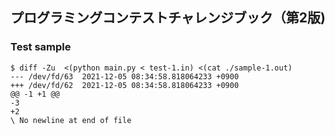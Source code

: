 ## プログラミングコンテストチャレンジブック（第2版)

### Test sample

```shell
$ diff -Zu  <(python main.py < test-1.in) <(cat ./sample-1.out)
--- /dev/fd/63  2021-12-05 08:34:58.818064233 +0900
+++ /dev/fd/62  2021-12-05 08:34:58.818064233 +0900
@@ -1 +1 @@
-3
+2
\ No newline at end of file
```